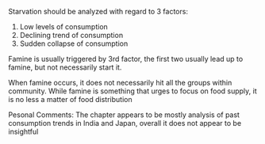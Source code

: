 Starvation should be analyzed with regard to 3 factors:
  1) Low levels of consumption
  2) Declining trend of consumption
  3) Sudden collapse of consumption

Famine is usually triggered by 3rd factor, the first two usually lead up to famine, but not necessarily start it.

When famine occurs, it does not necessarily hit all the groups within community. While famine is something that urges to focus on food supply, it is no less a matter of food distribution

Pesonal Comments:
The chapter appears to be mostly analysis of past consumption trends in India and Japan, overall it does not appear to be insightful
